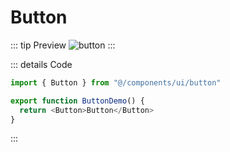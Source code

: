 # Button

::: tip Preview
![button](/components/button.png)
:::

::: details Code
```js
import { Button } from "@/components/ui/button"

export function ButtonDemo() {
  return <Button>Button</Button>
}
```
:::